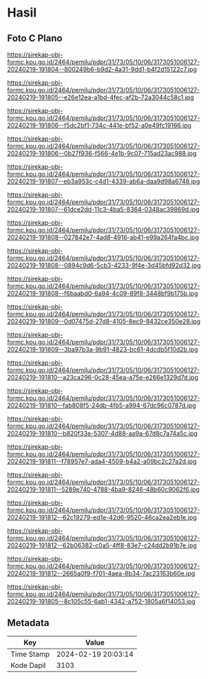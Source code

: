 # Hasil

## Foto C Plano

https://sirekap-obj-formc.kpu.go.id/2464/pemilu/pdpr/31/73/05/10/06/3173051006127-20240219-191804--800249b6-b9d2-4a31-9dd1-b4f2d15122c7.jpg

https://sirekap-obj-formc.kpu.go.id/2464/pemilu/pdpr/31/73/05/10/06/3173051006127-20240219-191805--e26e12ea-a1bd-4fec-af2b-72a3044c58c1.jpg

https://sirekap-obj-formc.kpu.go.id/2464/pemilu/pdpr/31/73/05/10/06/3173051006127-20240219-191806--f5dc2bf1-734c-441e-bf52-a0e49fc19166.jpg

https://sirekap-obj-formc.kpu.go.id/2464/pemilu/pdpr/31/73/05/10/06/3173051006127-20240219-191806--0b27f936-f566-4e1b-9c07-715ad23ac988.jpg

https://sirekap-obj-formc.kpu.go.id/2464/pemilu/pdpr/31/73/05/10/06/3173051006127-20240219-191807--eb3a953c-c4d1-4339-ab6a-daa9d98a6748.jpg

https://sirekap-obj-formc.kpu.go.id/2464/pemilu/pdpr/31/73/05/10/06/3173051006127-20240219-191807--61dce2dd-11c3-4ba5-8364-0348ac39869d.jpg

https://sirekap-obj-formc.kpu.go.id/2464/pemilu/pdpr/31/73/05/10/06/3173051006127-20240219-191808--027842e7-4ad8-4916-ab41-e99a264fa4bc.jpg

https://sirekap-obj-formc.kpu.go.id/2464/pemilu/pdpr/31/73/05/10/06/3173051006127-20240219-191808--0894c9d6-5cb3-4233-9f4e-3d45bfd92d32.jpg

https://sirekap-obj-formc.kpu.go.id/2464/pemilu/pdpr/31/73/05/10/06/3173051006127-20240219-191808--f6baabd0-6a94-4c09-89f8-3448bf9b175b.jpg

https://sirekap-obj-formc.kpu.go.id/2464/pemilu/pdpr/31/73/05/10/06/3173051006127-20240219-191809--0d07475d-27d8-4105-8ec9-8432ce350e28.jpg

https://sirekap-obj-formc.kpu.go.id/2464/pemilu/pdpr/31/73/05/10/06/3173051006127-20240219-191809--3ba97b3a-9b91-4823-bc61-4dcdb5f10d2b.jpg

https://sirekap-obj-formc.kpu.go.id/2464/pemilu/pdpr/31/73/05/10/06/3173051006127-20240219-191810--a23ca296-0c28-45ea-a75e-e266e1329d7d.jpg

https://sirekap-obj-formc.kpu.go.id/2464/pemilu/pdpr/31/73/05/10/06/3173051006127-20240219-191810--fab808f5-24db-4fb5-a994-67dc96c0787d.jpg

https://sirekap-obj-formc.kpu.go.id/2464/pemilu/pdpr/31/73/05/10/06/3173051006127-20240219-191810--b820f33e-5307-4d88-aa9a-67d8c7a74a5c.jpg

https://sirekap-obj-formc.kpu.go.id/2464/pemilu/pdpr/31/73/05/10/06/3173051006127-20240219-191811--f78957e7-ada4-4509-b4a2-a09bc2c27a2d.jpg

https://sirekap-obj-formc.kpu.go.id/2464/pemilu/pdpr/31/73/05/10/06/3173051006127-20240219-191811--5289e740-4788-4ba9-8246-48b60c9062f6.jpg

https://sirekap-obj-formc.kpu.go.id/2464/pemilu/pdpr/31/73/05/10/06/3173051006127-20240219-191812--62c19279-ed1e-42d6-9520-46ca2ea2eb1e.jpg

https://sirekap-obj-formc.kpu.go.id/2464/pemilu/pdpr/31/73/05/10/06/3173051006127-20240219-191812--62b06382-c0a5-4ff8-83e7-c24dd2b91b7e.jpg

https://sirekap-obj-formc.kpu.go.id/2464/pemilu/pdpr/31/73/05/10/06/3173051006127-20240219-191812--2665a0f9-f701-4aea-8b34-7ac23163b60e.jpg

https://sirekap-obj-formc.kpu.go.id/2464/pemilu/pdpr/31/73/05/10/06/3173051006127-20240219-191805--8c105c55-6ab1-4342-a752-1805a6f14053.jpg


## Metadata

| Key        | Value               |
| ---------- | ------------------- |
| Time Stamp | 2024-02-19 20:03:14 |
| Kode Dapil | 3103                |




